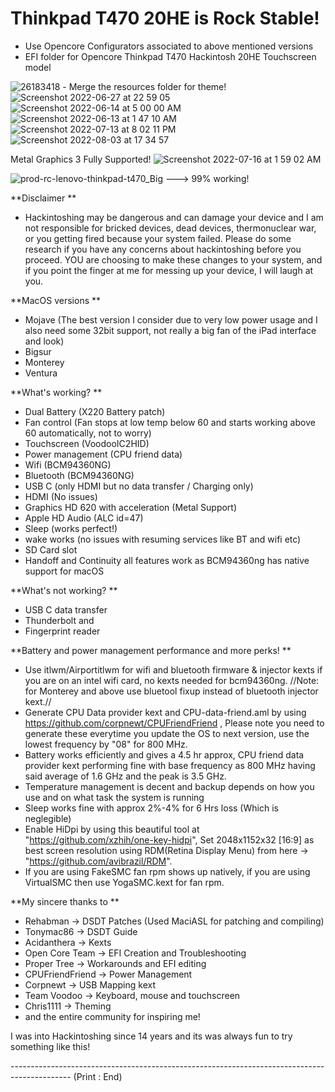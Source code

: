 # Thinkpad T470 20HE is Rock Stable! 
- Use Opencore Configurators associated to above mentioned versions
- EFI folder for Opencore Thinkpad T470 Hackintosh 20HE Touchscreen model

 ![26183418](https://user-images.githubusercontent.com/69560584/181090042-051f9bf0-6707-4c8f-a018-358f4492cdda.png) - Merge the resources folder for theme!
 ![Screenshot 2022-06-27 at 22 59 05](https://user-images.githubusercontent.com/69560584/176019544-e079d93f-f2db-4881-8b67-75cd78114ea6.png)
![Screenshot 2022-06-14 at 5 00 00 AM](https://user-images.githubusercontent.com/69560584/176019662-387c68d7-aa76-432b-b654-4030dffcc359.png)
![Screenshot 2022-06-13 at 1 47 10 AM](https://user-images.githubusercontent.com/69560584/176019745-6d6d80ca-a2dd-47ab-ac05-16fada6ca193.png)
 ![Screenshot 2022-07-13 at 8 02 11 PM](https://user-images.githubusercontent.com/69560584/178759666-2fd91829-58a8-43a6-a466-83fc5f3ee9fe.png)
 ![Screenshot 2022-08-03 at 17 34 57](https://user-images.githubusercontent.com/69560584/182605272-162b6867-89d0-46dd-a9f1-8753db0fc51a.png)

Metal Graphics 3 Fully Supported! 
![Screenshot 2022-07-16 at 1 59 02 AM](https://user-images.githubusercontent.com/69560584/179306436-1b83d3c1-447e-448e-8f88-8a602a479beb.png)


![prod-rc-lenovo-thinkpad-t470_Big](https://user-images.githubusercontent.com/69560584/173252878-b85074c5-dff4-46bc-986a-e200deb44b8b.png) ---> 99% working!

**Disclaimer **
- Hackintoshing may be dangerous and can damage your device and I am not responsible for bricked devices, dead devices, thermonuclear war, or you getting fired because your system failed. Please do some research if you have any concerns about hackintoshing before you proceed. YOU are choosing to make these changes to your system, and if you point the finger at me for messing up your device, I will laugh at you.

**MacOS versions **
- Mojave (The best version I consider due to very low power usage and I also need some 32bit support, not really a big fan of the iPad interface and look)
- Bigsur
- Monterey
- Ventura

**What's working? **

- Dual Battery (X220 Battery patch) 
- Fan control (Fan stops at low temp below 60 and starts working above 60 automatically, not to worry)
- Touchscreen (VoodooIC2HID)
- Power management (CPU friend data)
- Wifi (BCM94360NG)
- Bluetooth (BCM94360NG)
- USB C (only HDMI but no data transfer / Charging only)
- HDMI (No issues)
- Graphics HD 620 with acceleration (Metal Support)
- Apple HD Audio (ALC id=47)
- Sleep (works perfect!)
- wake works (no issues with resuming services like BT and wifi etc)
- SD Card slot
- Handoff and Continuity all features work as BCM94360ng has native support for macOS


**What's not working? **
- USB C data transfer
- Thunderbolt and 
- Fingerprint reader

**Battery and power management performance and more perks! **
- Use itlwm/Airportitlwm for wifi and bluetooth firmware & injector kexts if you are on an intel wifi card, no kexts needed for bcm94360ng. //Note: for Monterey and above use bluetool fixup instead of bluetooth injector kext.//
- Generate CPU Data provider kext and CPU-data-friend.aml by using https://github.com/corpnewt/CPUFriendFriend , Please note you need to generate these everytime you update the OS to next version, use the lowest frequency by "08" for 800 MHz.
- Battery works efficiently and gives a 4.5 hr approx, CPU friend data provider kext performing fine with base frequency as 800 MHz having said average of 1.6 GHz and the peak is 3.5 GHz. 
- Temperature management is decent and backup depends on how you use and on what task the system is running
- Sleep works fine with approx 2%-4% for 6 Hrs loss (Which is neglegible)
- Enable HiDpi by using this beautiful tool at "https://github.com/xzhih/one-key-hidpi", Set 2048x1152x32 [16:9] as best screen resolution using RDM(Retina Display Menu) from here -> "https://github.com/avibrazil/RDM".
- If you are using FakeSMC fan rpm shows up natively, if you are using VirtualSMC then use YogaSMC.kext for fan rpm.

**My sincere thanks to **
- Rehabman -> DSDT Patches (Used MaciASL for patching and compiling)
- Tonymac86 -> DSDT Guide
- Acidanthera -> Kexts
- Open Core Team -> EFI Creation and Troubleshooting
- Proper Tree -> Workarounds and EFI editing
- CPUFriendFriend -> Power Management
- Corpnewt -> USB Mapping kext
- Team Voodoo -> Keyboard, mouse and touchscreen
- Chris1111 -> Theming
- and the entire community for inspiring me!

I was into Hackintoshing since 14 years and its was always fun to try something like this! 

--------------------------------------------------------------------------------------------- (Print : End)

